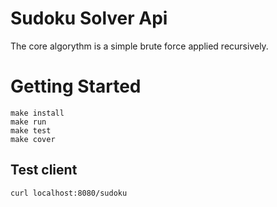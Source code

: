 # Sudoku Solver Api

The core algorythm is a simple brute force applied recursively.

# Getting Started

`make install`  
`make run`  
`make test`  
`make cover`  

## Test client

`curl localhost:8080/sudoku`  